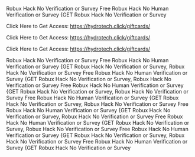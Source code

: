 Robux Hack No Verification or Survey Free Robux Hack No Human Verification or Survey {GET Robux Hack No Verification or Survey

Click Here to Get Access: https://hydrotech.click/giftcards/

Click Here to Get Access: https://hydrotech.click/giftcards/

Click Here to Get Access: https://hydrotech.click/giftcards/

Robux Hack No Verification or Survey Free Robux Hack No Human Verification or Survey {GET Robux Hack No Verification or Survey, Robux Hack No Verification or Survey Free Robux Hack No Human Verification or Survey {GET Robux Hack No Verification or Survey, Robux Hack No Verification or Survey Free Robux Hack No Human Verification or Survey {GET Robux Hack No Verification or Survey, Robux Hack No Verification or Survey Free Robux Hack No Human Verification or Survey {GET Robux Hack No Verification or Survey, Robux Hack No Verification or Survey Free Robux Hack No Human Verification or Survey {GET Robux Hack No Verification or Survey, Robux Hack No Verification or Survey Free Robux Hack No Human Verification or Survey {GET Robux Hack No Verification or Survey, Robux Hack No Verification or Survey Free Robux Hack No Human Verification or Survey {GET Robux Hack No Verification or Survey, Robux Hack No Verification or Survey Free Robux Hack No Human Verification or Survey {GET Robux Hack No Verification or Survey
